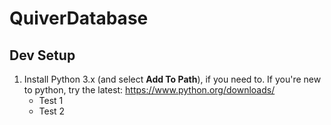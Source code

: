 # QuiverDatabase

## Dev Setup
1. Install Python 3.x (and select **Add To Path**), if you need to.  If you're new to python, try the latest: https://www.python.org/downloads/
    - Test 1
    - Test 2
